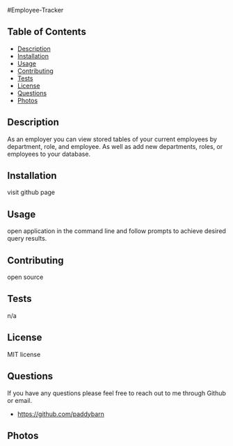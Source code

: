 #Employee-Tracker

## Table of Contents

- [Description](#description)
- [Installation](#installation)
- [Usage](#usage)
- [Contributing](#contributing)
- [Tests](#tests)
- [License](#license)
- [Questions](#questions)
- [Photos](#photos)

## Description

As an employer you can view stored tables of your current employees by department, role, and employee.  As well as add new departments, roles, or employees to your database.

## Installation

visit github page

## Usage

open application in the command line and follow prompts to achieve desired query results.

## Contributing

open source

## Tests

n/a

## License

MIT license

## Questions

If you have any questions please feel free to reach out to me through Github or email.

- https://github.com/paddybarn

## Photos
